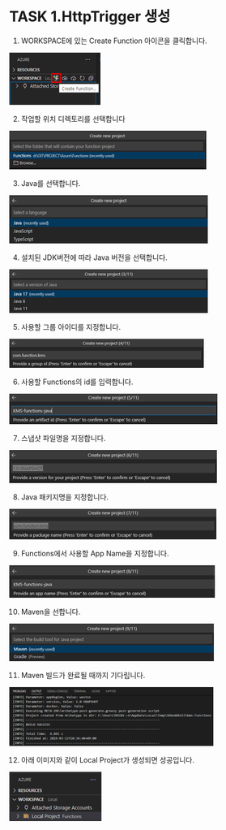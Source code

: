 # TASK 1.HttpTrigger 생성

1.	WORKSPACE에 있는 Create Function 아이콘을 클릭합니다.

![img](./img/task1/1.png)

2.	작업할 위치 디렉토리를 선택합니다

![img](./img/task1/2.png)

3.	Java를 선택합니다.

![img](./img/task1/3.png)

4.	설치된 JDK버전에 따라 Java 버전을 선택합니다.

![img](./img/task1/4.png)

5.	사용할 그룹 아이디를 지정합니다.

![img](./img/task1/5.png)

6.	사용할 Functions의 id를 입력합니다.

![img](./img/task1/6.png)

7.	스냅샷 파일명을 지정합니다.

![img](./img/task1/7.png)

8.	Java 패키지명을 지정합니다.

![img](./img/task1/8.png)

9.	Functions에서 사용할 App Name을 지정합니다.

![img](./img/task1/9.png)

10.	Maven을 선합니다.

![img](./img/task1/10.png)

11.	Maven 빌드가 완료될 때까지 기다립니다.

![img](./img/task1/11.png)

12.	아래 이미지와 같이 Local Project가 생성되면 성공입니다.

![img](./img/task1/12.png)